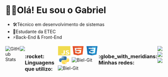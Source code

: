# 👨‍💻Olá! Eu sou o Gabriel

- 🛠Técnico em desenvolvimento de sistemas
- 🏫Estudante da ETEC
- ⚡Back-End & Front-End

<div style="display: flex; justify-content: center; gap: 70;">
  <img src="https://github-readme-stats.vercel.app/api?username=gabrielZS1&show_icons=true&theme=transparent" alt="GitHub Stats" height="180">
 <img src="https://github-readme-stats.vercel.app/api/top-langs/?username=gabrielZS1&layout=compact&theme=transparent&cache_seconds=1000" />

<!-- Linguagens -->
<h3>:rocket: Linguagens que utilizo:</h3>
<div style="display: inline_block">
  <img align="center" alt="Biel-Js" height="30" width="40" src="https://raw.githubusercontent.com/devicons/devicon/master/icons/javascript/javascript-plain.svg">
  <img align="center" alt="Biel-HTML" height="30" width="40" src="https://raw.githubusercontent.com/devicons/devicon/master/icons/html5/html5-original.svg">
  <img align="center" alt="Biel-CSS" height="30" width="40" src="https://raw.githubusercontent.com/devicons/devicon/master/icons/css3/css3-original.svg">
  <img align="center" alt="Biel-Python" height="30" width="40" src="https://raw.githubusercontent.com/devicons/devicon/master/icons/python/python-original.svg">
  <img align="center" alt="Biel-Git" height="30" width="40" src="https://cdn.jsdelivr.net/gh/devicons/devicon@latest/icons/git/git-original.svg" >
   <img align="center" alt="Biel-Git" height="30" width="40" src="https://www.php.net/images/logos/new-php-logo.svg" >
</div>

<br>
<!-- Redes sociais -->
<h3>:globe_with_meridians: Minhas redes:</h3>
<div>
  <a href="https://www.instagram.com/biel.az_?igsh=MtaQWh0bDVejZJzg" target="_blank">
    <img src="https://img.shields.io/badge/-Instagram-%23E4405F?style=for-the-badge&logo=instagram&logoColor=white">
  </a>
  
  <a href="mailto:gabrielev2701@gmail.com" target="_blank">
    <img src="https://img.shields.io/badge/-Gmail-%23333?style=for-the-badge&logo=gmail&logoColor=white">
  </a>
  
  <a href="https://www.linkedin.com/in/gabriel-azevedo-b3a811378" target="_blank">
    <img src="https://img.shields.io/badge/-LinkedIn-%230077B5?style=for-the-badge&logo=linkedin&logoColor=white">
  </a>
</div>
